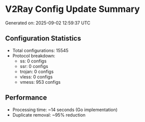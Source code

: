 # V2Ray Config Update Summary
Generated on: 2025-09-02 12:59:37 UTC

## Configuration Statistics
- Total configurations: 15545
- Protocol breakdown:
  - ss: 0 configs
  - ssr: 0 configs
  - trojan: 0 configs
  - vless: 0 configs
  - vmess: 953 configs

## Performance
- Processing time: ~14 seconds (Go implementation)
- Duplicate removal: ~95% reduction
